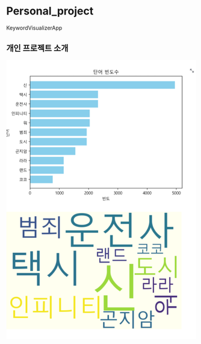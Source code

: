 # Personal_project

KeywordVisualizerApp


개인 프로젝트 소개 
---

![이미지](https://github.com/siwon456/Personal_project/blob/main/%EC%8A%A4%ED%81%AC%EB%A6%B0%EC%83%B7%202025-04-09%20173602.png)
